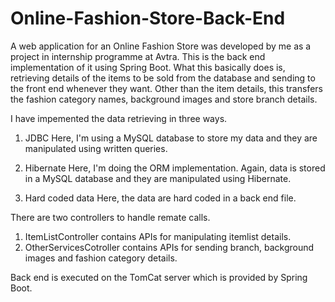 # Online-Fashion-Store-Back-End
A web application for an Online Fashion Store was developed by me as a project in internship programme at Avtra.
This is the back end implementation of it using Spring Boot.
What this basically does is, retrieving details of the items to be sold from the database and sending to the front end whenever they want. Other than the item details, this transfers the fashion category names, background images and store branch details.

I have impemented the data retrieving in three ways.

1) JDBC
   Here, I'm using a MySQL database to store my data and they are manipulated using written queries.
   
3) Hibernate
   Here, I'm doing the ORM implementation. Again, data is stored in a MySQL database and they are manipulated using Hibernate.
    
5) Hard coded data
   Here, the data are hard coded in a back end file.

There are two controllers to handle remate calls. 

1) ItemListController contains APIs for manipulating itemlist details.
2) OtherServicesCotroller contains APIs for sending branch, background images and fashion category details.

Back end is executed on the TomCat server which is provided by Spring Boot.
